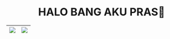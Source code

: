 <h1 align="center">HALO BANG AKU PRAS👋</h1>


<img src="https://github-readme-stats.vercel.app/api?username=PRAZS&&show_icons=true&count_private=true&theme=radical"/>|<img src="https://github-readme-streak-stats.herokuapp.com/?user=PRAZS&theme=radical"/>|
|---|---|

